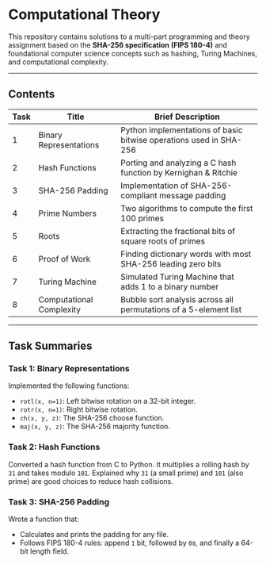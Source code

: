 # Computational Theory

This repository contains solutions to a multi-part programming and theory assignment based on the **SHA-256 specification (FIPS 180-4)** and foundational computer science concepts such as hashing, Turing Machines, and computational complexity.

---

## Contents

| Task | Title | Brief Description |
|------|-------|-------------------|
| 1 | Binary Representations | Python implementations of basic bitwise operations used in SHA-256 |
| 2 | Hash Functions | Porting and analyzing a C hash function by Kernighan & Ritchie |
| 3 | SHA-256 Padding | Implementation of SHA-256-compliant message padding |
| 4 | Prime Numbers | Two algorithms to compute the first 100 primes |
| 5 | Roots | Extracting the fractional bits of square roots of primes |
| 6 | Proof of Work | Finding dictionary words with most SHA-256 leading zero bits |
| 7 | Turing Machine | Simulated Turing Machine that adds 1 to a binary number |
| 8 | Computational Complexity | Bubble sort analysis across all permutations of a 5-element list |

---

## Task Summaries

### Task 1: Binary Representations
Implemented the following functions:
- `rotl(x, n=1)`: Left bitwise rotation on a 32-bit integer.
- `rotr(x, n=1)`: Right bitwise rotation.
- `ch(x, y, z)`: The SHA-256 choose function.
- `maj(x, y, z)`: The SHA-256 majority function.

### Task 2: Hash Functions
Converted a hash function from C to Python. It multiplies a rolling hash by `31` and takes modulo `101`. Explained why `31` (a small prime) and `101` (also prime) are good choices to reduce hash collisions.

### Task 3: SHA-256 Padding
Wrote a function that:
- Calculates and prints the padding for any file.
- Follows FIPS 180-4 rules: append `1` bit, followed by `0`s, and finally a 64-bit length field.

